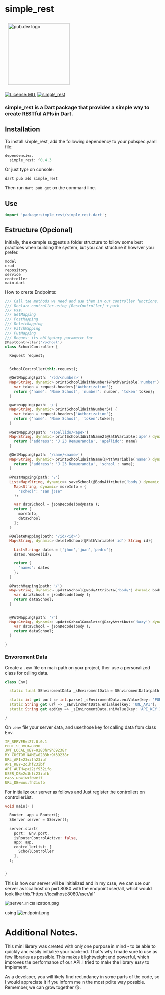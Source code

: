 # simple_rest


<div style="background-color: #0000; padding: 10px;">
  <img src="https://pub.dev/static/img/pub-dev-logo-2x.png?hash=EG7dN74T-aRg8OtEFW85_g" width="200" alt="pub.dev logo">
</div>

[![License: MIT](https://img.shields.io/badge/License-MIT-yellow.svg)](https://opensource.org/licenses/MIT) [![simple_rest](https://img.shields.io/pub/v/simple_rest.svg)](https://pub.dev/packages/simple_rest)

### simple_rest is a Dart package that provides a simple way to create RESTful APIs in Dart.

## Installation
To install simple_rest, add the following dependency to your pubspec.yaml file:

````dart
dependencies:
  simple_rest: ^0.4.3
````
Or just type on console:
```dart
dart pub add simple_rest
```

Then run ```dart pub get``` on the command line.

## Use
```dart
import 'package:simple_rest/simple_rest.dart';
```

## Estructure (Opcional)

Initially, the example suggests a folder structure to follow some best practices when building the system, but you can structure it however you prefer.

```
model
crud
repository
service
controller
main.dart
```

How to create Endpoints:
```dart
/// Call the methods we need and use them in our controller functions.
/// Declare controller using [RestController] + path
/// USE:
/// GetMapping
/// PostMapping
/// DeleteMapping
/// PatchMapping
/// PutMapping
/// Request its obligatory parameter for 
@RestController('/school')
class SchoolController {

  Request request;


  SchoolController(this.request);

  @GetMapping(path: '/id/<number>')
  Map<String, dynamic> printSchoolIdWithNumber(@PathVariable('number') dynamic number) {
    var token = request.headers['Authorization'];
    return {'name': 'Name School', 'number': number, 'token':token};
  }

  @GetMapping(path: '/')
  Map<String, dynamic> printSchoolIdWithNumber5() {
    var token = request.headers['Authorization'];
    return {'name': 'Name School', 'token':token};
  }

  @GetMapping(path: '/apellido/<ape>')
  Map<String, dynamic> printSchoolIdWithName2(@PathVariable('ape') dynamic name) {
    return {'address': 'J 23 Remuerandia', 'apellido': name};
  }

  @GetMapping(path: '/name/<name>')
  Map<String, dynamic> printSchoolIdWithName(@PathVariable('name') dynamic name) {
    return {'address': 'J 23 Remuerandia', 'school': name};
  }

  @PostMapping(path: '/')
  List<Map<String, dynamic>> saveSchool(@BodyAttribute('body') dynamic bodyData) {
    Map<String, dynamic> moreInfo = {
      "school": "san jose"
    };

    var dataSchool = jsonDecode(bodyData );
    return [
      moreInfo,
      dataSchool
    ];
  }

  @DeleteMapping(path: '/id/<id>')
  Map<String, dynamic> deleteSchool(@PathVariable('id') String id){

    List<String> dates = ['jhon','juan','pedro'];
    dates.remove(id);

    return {
      "names": dates
    };
  }

  @PatchMapping(path: '/')
  Map<String, dynamic> updateSchool(@BodyAttribute('body') dynamic body){
    var dataSchool = jsonDecode(body );
    return dataSchool;
  }


  @PutMapping(path: '/')
  Map<String, dynamic> updateSchoolComplete(@BodyAttribute('body') dynamic body){
    var dataSchool = jsonDecode(body );
    return dataSchool;
  }

}
```

### Envoroment Data

Create a ```.env``` file on main path on your project, then use a personalized class for calling data.

```dart
class Env{

  static final SEnviromentData _sEnviromentData = SEnviromentData(path: '.env');

  static int get port => int.parse( _sEnviromentData.eniValue(key: 'PORT_SERVER') );
  static String get url => _sEnviromentData.eniValue(key: 'URL_API');
  static String get apiKey => _sEnviromentData.eniValue(key: 'API_KEY');

}
```
On ```.env``` file your server data, and use those key for calling data from class Env.
```yaml
IP_SERVER=127.0.0.1
PORT_SERVER=8090
JWT_LOCAL_KEY=0283hr9h39238r
MY_CUSTOM_NAME=0283hr9h39238r
URL_API=23oifh23iuf
API_KEY=2oihf23ibf
API_AUTH=poi2jf932ifo
USER_DB=2o3hfi23iufb
PASS_DB=iwufbweif
URL_DB=wouifh2iufb
```

For initialize our server as follows and Just register the controllers on controllerList.

```dart
void main() {

  Router  app = Router();
  SServer server = SServer();

  server.start(
    port:  Env.port,
    isRouterControlActive: false,
    app: app,
    controllerList: [
      SchoolController
    ],
  );


}

```

This is how our server will be initialized and in my case, we can use our server as localhost on port 8080 with the endpoint user/all, which would look like this."https://localhost:8080/user/al"

![server_inicialization.png](https://raw.githubusercontent.com/JhonaCodes/simple_rest/e8bae7d470798e7860767458864c708ffcb1f660/screenshoots/server_inicialization.png)

using
![endpoint.png](https://raw.githubusercontent.com/JhonaCodes/simple_rest/e8bae7d470798e7860767458864c708ffcb1f660/screenshoots/endpoint.png)


# Additional Notes.

This mini library was created with only one purpose in mind - to be able to quickly and easily initialize your backend. That's why I made sure to use as few libraries as possible. This makes it lightweight and powerful, which improves the performance of our API. I tried to make the library easy to implement.

As a developer, you will likely find redundancy in some parts of the code, so I would appreciate it if you inform me in the most polite way possible. Remember, we can grow together 😘.
